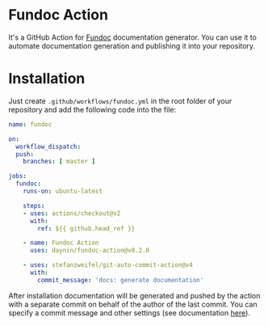 # Fundoc Action

It's a GitHub Action for [Fundoc](https://github.com/daynin/fundoc) documentation generator. You can use it to automate documentation generation and publishing it into your repository.

# Installation

Just create `.github/workflows/fundoc.yml` in the root folder of your repository and add the following code into the file:

```yaml
name: fundoc

on:
  workflow_dispatch:
  push:
    branches: [ master ]

jobs:
  fundoc:
    runs-on: ubuntu-latest

    steps:
    - uses: actions/checkout@v2
      with:
        ref: ${{ github.head_ref }}

    - name: Fundoc Action
      uses: daynin/fundoc-action@v0.2.0

    - uses: stefanzweifel/git-auto-commit-action@v4
      with:
        commit_message: 'docs: generate documentation'
```

After installation documentation will be generated and pushed by the action with a separate commit on behalf of the author of the last commit. You can specify a commit message and other settings (see documentation [here](https://github.com/stefanzweifel/git-auto-commit-action)).
